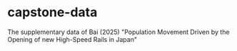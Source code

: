 # capstone-data
The supplementary data of Bai (2025) "Population Movement Driven by the Opening of new High-Speed Rails in Japan"

